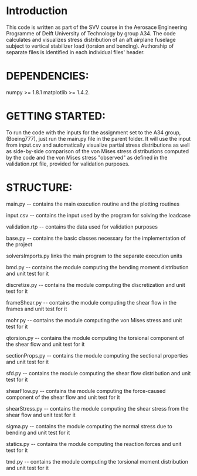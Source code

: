 # Introduction
This code is written as part of the SVV course in the Aerosace Engineering Programme of Delft University of Technology by group A34.
The code calculates and visualizes stress distribution of an aft airplane fuselage subject to vertical stabilizer load (torsion and bending).
Authorship of separate files is identified in each individual files' header. 

# DEPENDENCIES:

numpy >= 1.8.1
matplotlib >= 1.4.2. 

# GETTING STARTED:

To run the code with the inputs for the assignment set to the A34 group, (Boeing777), just run the main.py file in the parent folder. It will use the input from input.csv and automatically visualize partial stress distributions as well as side-by-side comparison of the von Mises stress distributions computed by the code and the von Mises stress "observed" as defined in the validation.rpt file, provided for validation purposes.


# STRUCTURE:

main.py -- contains the main execution routine and the plotting routines

input.csv -- contains the input used by the program for solving the loadcase

validation.rtp -- contains the data used for validation purposes

base.py -- contains the basic classes necessary for the implementation of the project

solversImports.py links the main program to the separate execution units

bmd.py -- contains the module computing the bending moment distribution and unit test for it

discretize.py -- contains the module computing the discretization and unit test for it

frameShear.py -- contains the module computing the shear flow in the frames and unit test for it

mohr.py -- contains the module computing the von Mises stress and unit test for it

qtorsion.py -- contains the module computing the torsional component of the shear flow and unit test for it

sectionProps.py -- contains the module computing the sectional properties and unit test for it

sfd.py -- contains the module computing the shear flow distribution and unit test for it

shearFlow.py -- contains the module computing the force-caused component of the shear flow and unit test for it

shearStress.py -- contains the module computing the shear stress from the shear flow and unit test for it

sigma.py -- contains the module computing the normal stress due to bending and unit test for it

statics.py -- contains the module computing the reaction forces and unit test for it

tmd.py -- contains the module computing the torsional moment distribution and unit test for it
